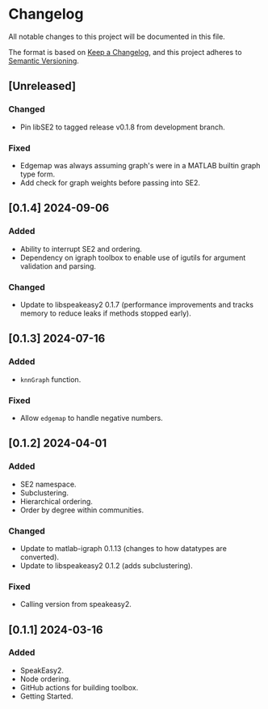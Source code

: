 # Changelog

All notable changes to this project will be documented in this file.

The format is based on [Keep a Changelog](https://keepachangelog.com/en/1.0.0/),
and this project adheres to [Semantic Versioning](https://semver.org/spec/v2.0.0.html).

## [Unreleased]

### Changed

- Pin libSE2 to tagged release v0.1.8 from development branch.

### Fixed

- Edgemap was always assuming graph's were in a MATLAB builtin graph type form.
- Add check for graph weights before passing into SE2.

## [0.1.4] 2024-09-06

### Added

- Ability to interrupt SE2 and ordering.
- Dependency on igraph toolbox to enable use of igutils for argument validation and parsing.

### Changed

- Update to libspeakeasy2 0.1.7 (performance improvements and tracks memory to reduce leaks if methods stopped early).

## [0.1.3] 2024-07-16

### Added

- `knnGraph` function.

### Fixed

- Allow `edgemap` to handle negative numbers.

## [0.1.2] 2024-04-01

### Added

- SE2 namespace.
- Subclustering.
- Hierarchical ordering.
- Order by degree within communities.

### Changed

- Update to matlab-igraph 0.1.13 (changes to how datatypes are converted).
- Update to libspeakeasy2 0.1.2 (adds subclustering).

### Fixed

- Calling version from speakeasy2.

## [0.1.1] 2024-03-16

### Added

- SpeakEasy2.
- Node ordering.
- GitHub actions for building toolbox.
- Getting Started.
